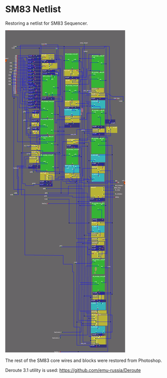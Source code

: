 # SM83 Netlist

Restoring a netlist for SM83 Sequencer.

![seq_netlist](/imgstore/sm83/seq_netlist.png)

The rest of the SM83 core wires and blocks were restored from Photoshop.

Deroute 3.1 utility is used: https://github.com/emu-russia/Deroute
